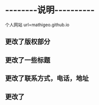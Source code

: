 # --------说明----------
个人网站
url=mathigeo.github.io

## 更改了版权部分
## 更改了一些标题
## 更改了联系方式，电话，地址
## 更改了



